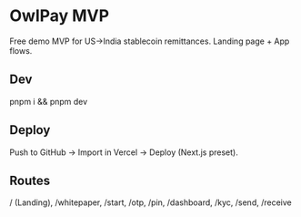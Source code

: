 # OwlPay MVP
Free demo MVP for US→India stablecoin remittances. Landing page + App flows.

## Dev
pnpm i && pnpm dev

## Deploy
Push to GitHub → Import in Vercel → Deploy (Next.js preset).

## Routes
/ (Landing), /whitepaper, /start, /otp, /pin, /dashboard, /kyc, /send, /receive
